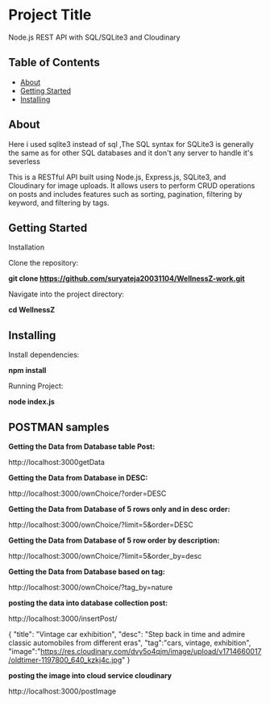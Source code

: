 # Project Title 
Node.js REST API with SQL/SQLite3 and Cloudinary

## Table of Contents

- [About](#about)
- [Getting Started](#getting_started)
- [Installing](#installing)


## About
Here i used sqlite3 instead of sql ,The SQL syntax for SQLite3 is generally the same as for other SQL databases and it don't any server to handle it's severless

This is a RESTful API built using Node.js, Express.js, SQLite3, and Cloudinary for image uploads. 
It allows users to perform CRUD operations on posts and includes features such as sorting, pagination, filtering by keyword, and filtering by tags.

## Getting Started
Installation

Clone the repository:

**git clone https://github.com/suryateja20031104/WellnessZ-work.git**

Navigate into the project directory:

**cd WellnessZ**

## Installing

Install dependencies:

**npm install**

Running Project:

**node index.js**

## POSTMAN samples

**Getting the Data from Database table Post:**

http://localhost:3000getData

**Getting the Data from Database in DESC:**

http://localhost:3000/ownChoice/?order=DESC

**Getting the Data from Database of 5 rows only and in desc order:**

http://localhost:3000/ownChoice/?limit=5&order=DESC

**Getting the Data from Database of 5 row order by description:**

http://localhost:3000/ownChoice/?limit=5&order_by=desc


**Getting the Data from Database based on tag:**

http://localhost:3000/ownChoice/?tag_by=nature


**posting the data into database collection post:**

http://localhost:3000/insertPost/

{
  "title": "Vintage car exhibition",
  "desc": "Step back in time and admire classic automobiles from different eras",
  "tag":"cars, vintage, exhibition",
  "image":"https://res.cloudinary.com/dvy5o4qjm/image/upload/v1714660017/oldtimer-1197800_640_kzkj4c.jpg"
}

**posting the image into cloud service cloudinary**

http://localhost:3000/postImage





